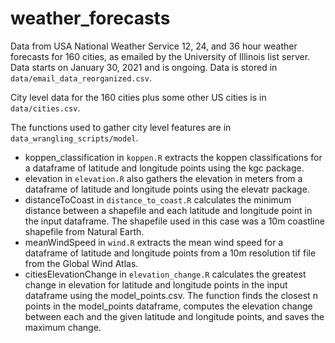 # weather_forecasts

Data from USA National Weather Service 12, 24, and 36 hour weather forecasts for 160 cities, as emailed by the University of Illinois list server. Data starts on January 30, 2021 and is ongoing. Data is stored in `data/email_data_reorganized.csv`.

City level data for the 160 cities plus some other US cities is in `data/cities.csv`.

The functions used to gather city level features are in `data_wrangling_scripts/model`.
* koppen_classification in `koppen.R` extracts the koppen classifications for a dataframe of latitude and longitude points using the kgc package.
* elevation in `elevation.R` also gathers the elevation in meters from a dataframe of latitude and longitude points using the elevatr package.
* distanceToCoast in `distance_to_coast.R` calculates the minimum distance between a shapefile and each latitude and longitude point in the input dataframe. The shapefile used in this case was a 10m coastline shapefile from Natural Earth.
* meanWindSpeed in `wind.R` extracts the mean wind speed for a dataframe of latitude and longitude points from a 10m resolution tif file from the Global Wind Atlas.
* citiesElevationChange in `elevation_change.R` calculates the greatest change in elevation for latitude and longitude points in the input dataframe using the model_points.csv. The function finds the closest n points in the model_points dataframe, computes the elevation change between each and the given latitude and longitude points, and saves the maximum change.